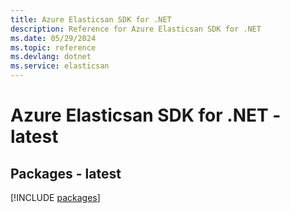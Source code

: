 ```yaml
---
title: Azure Elasticsan SDK for .NET
description: Reference for Azure Elasticsan SDK for .NET
ms.date: 05/29/2024
ms.topic: reference
ms.devlang: dotnet
ms.service: elasticsan
---
```

# Azure Elasticsan SDK for .NET - latest
## Packages - latest
[!INCLUDE [packages](elasticsan-index.md)]